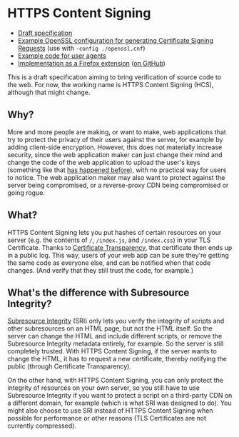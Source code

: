 # HTTPS Content Signing

- [Draft specification](spec-x509-extension)
- [Example OpenSSL configuration for generating Certificate Signing
  Requests](openssl.cnf) (use with `-config ./openssl.cnf`)
- [Example code for user agents](example-ua-code.js)
- [Implementation as a Firefox
  extension](https://addons.mozilla.org/firefox/addon/hcs-checker/) ([on
  GitHub](https://github.com/twiss/hcs-checker-firefox))

This is a draft specification aiming to bring verification of source
code to the web. For now, the working name is HTTPS Content Signing
(HCS), although that might change.

## Why?

More and more people are making, or want to make, web applications that
try to protect the privacy of their users against the server, for
example by adding client-side encryption. However, this does not
materially increase security, since the web application maker can just
change their mind and change the code of the web application to upload
the user's keys (something like that [has happened
before](https://bitcointalk.org/index.php?topic=186051.0)), with no
practical way for users to notice. The web application maker may also
want to protect against the server being compromised, or a reverse-proxy
CDN being compromised or going rogue.

## What?

HTTPS Content Signing lets you put hashes of certain resources on your
server (e.g. the contents of `/`, `/index.js`, and `/index.css`) in your
TLS Certificate. Thanks to [Certificate Transparency][CT], that
certificate then ends up in a public log. This way, users of your web
app can be sure they're getting the same code as everyone else, and can
be notified when that code changes. (And verify that they still trust
the code, for example.)

## What's the difference with Subresource Integrity?

[Subresource Integrity][SRI] (SRI) only lets you verify the integrity of
scripts and other subresources on an HTML page, but not the HTML itself.
So the server can change the HTML and include different scripts, or
remove the Subresource Integrity metadata entirely, for example. So the
server is still completely trusted. With HTTPS Content Signing, if the
server wants to change the HTML, it has to request a new certificate,
thereby notifying the public (through Certificate Transparency).

On the other hand, with HTTPS Content Signing, you can only protect the
integrity of resources on your own server, so you still have to use
Subresource Integrity if you want to protect a script on a third-party
CDN on a different domain, for example (which is what SRI was designed
to do). You might also choose to use SRI instead of HTTPS Content
Signing when possible for performance or other reasons (TLS Certificates
are not currently compressed).

[CT]: https://www.certificate-transparency.org/
[SRI]: https://www.w3.org/TR/SRI/